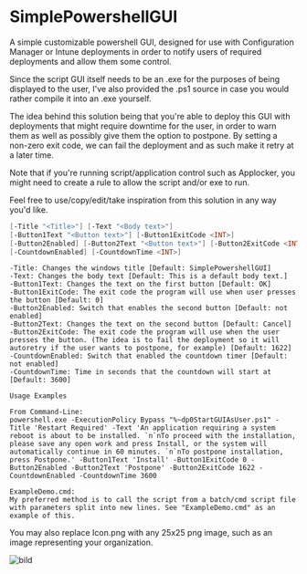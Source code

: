 # SimplePowershellGUI
A simple customizable powershell GUI, designed for use with Configuration Manager or Intune deployments in order to notify users of required deployments and allow them some control.

Since the script GUI itself needs to be an .exe for the purposes of being displayed to the user, I've also provided the .ps1 source in case you would rather compile it into an .exe yourself.

The idea behind this solution being that you're able to deploy this GUI with deployments that might require downtime for the user, in order to warn them as well as possibly give them the option to postpone. By setting a non-zero exit code, we can fail the deployment and as such make it retry at a later time.

Note that if you're running script/application control such as Applocker, you might need to create a rule to allow the script and/or exe to run.

Feel free to use/copy/edit/take inspiration from this solution in any way you'd like.

```PowerShell
[-Title "<Title>"] [-Text "<Body text>"]
[-Button1Text "<Button text>"] [-Button1ExitCode <INT>] 
[-Button2Enabled] [-Button2Text "<Button text>"] [-Button2ExitCode <INT>]
[-CountdownEnabled] [-CountdownTime <INT>]
```

```Text
-Title: Changes the windows title [Default: SimplePowershellGUI]
-Text: Changes the body text [Default: This is a default body text.]
-Button1Text: Changes the text on the first button [Default: OK]
-Button1ExitCode: The exit code the program will use when user presses the button [Default: 0]
-Button2Enabled: Switch that enables the second button [Default: not enabled]
-Button2Text: Changes the text on the second button [Default: Cancel]
-Button2ExitCode: The exit code the program will use when the user presses the button. (The idea is to fail the deployment so it will autoretry if the user wants to postpone, for example) [Default: 1622]
-CountdownEnabled: Switch that enabled the countdown timer [Default: not enabled]
-CountdownTime: Time in seconds that the countdown will start at [Default: 3600]
```

```Text
Usage Examples

From Command-Line:
powershell.exe -ExecutionPolicy Bypass "%~dp0StartGUIAsUser.ps1" -Title 'Restart Required' -Text 'An application requiring a system reboot is about to be installed. `n`nTo proceed with the installation, please save any open work and press Install, or the system will automatically continue in 60 minutes. `n`nTo postpone installation, press Postpone.' -Button1Text 'Install' -Button1ExitCode 0 -Button2Enabled -Button2Text 'Postpone' -Button2ExitCode 1622 -CountdownEnabled -CountdownTime 3600

ExampleDemo.cmd:
My preferred method is to call the script from a batch/cmd script file with parameters split into new lines. See "ExampleDemo.cmd" as an example of this.

```
You may also replace Icon.png with any 25x25 png image, such as an image representing your organization.

![bild](https://github.com/Ake-Andersson/SimplePowershellGUI/assets/91835664/f25572f4-f13e-4c95-ae82-96783940b050)


